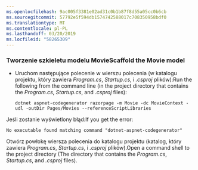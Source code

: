 ```yaml
---
ms.openlocfilehash: 9ac005f3381e02ad31c0b1b87f8d55a05cc0b6cb
ms.sourcegitcommit: 57792e5f594db1574742588017c708350958bdf0
ms.translationtype: MT
ms.contentlocale: pl-PL
ms.lasthandoff: 03/20/2019
ms.locfileid: "58265309"
---
```

<a name="scaffold"></a>

### <a name="scaffold-the-movie-model"></a><span data-ttu-id="e07b0-101">Tworzenie szkieletu modelu Movie</span><span class="sxs-lookup"><span data-stu-id="e07b0-101">Scaffold the Movie model</span></span>

* <span data-ttu-id="e07b0-102">Uruchom następujące polecenie w wierszu polecenia (w katalogu projektu, który zawiera *Program.cs*, *Startup.cs*, i *.csproj* plików):</span><span class="sxs-lookup"><span data-stu-id="e07b0-102">Run the following from the command line (in the project directory that contains the *Program.cs*, *Startup.cs*, and *.csproj* files):</span></span>

  ```console
  dotnet aspnet-codegenerator razorpage -m Movie -dc MovieContext -udl -outDir Pages/Movies --referenceScriptLibraries
  ```

<span data-ttu-id="e07b0-103">Jeśli zostanie wyświetlony błąd:</span><span class="sxs-lookup"><span data-stu-id="e07b0-103">If you get the error:</span></span>

  ```
  No executable found matching command "dotnet-aspnet-codegenerator"
  ```

<span data-ttu-id="e07b0-104">Otwórz powłokę wiersza polecenia do katalogu projektu (katalog, który zawiera *Program.cs*, *Startup.cs*, i *.csproj* plików).</span><span class="sxs-lookup"><span data-stu-id="e07b0-104">Open a command shell to the project directory (The directory that contains the *Program.cs*, *Startup.cs*, and *.csproj* files).</span></span>
